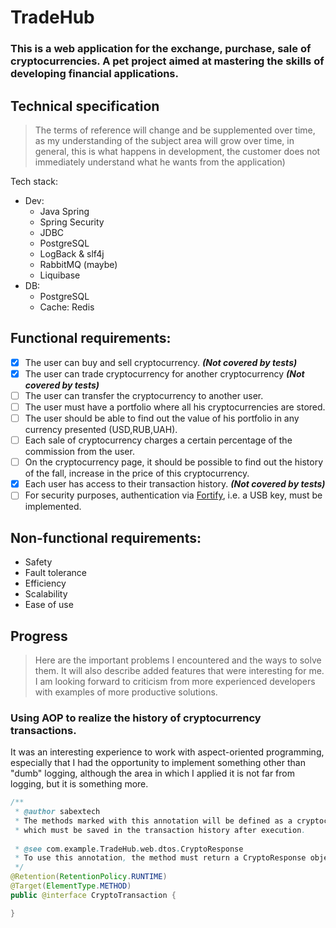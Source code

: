 # TradeHub
### This is a web application for the exchange, purchase, sale of cryptocurrencies. A pet project aimed at mastering the skills of developing financial applications.

## Technical specification
> The terms of reference will change and be supplemented over time, as my understanding of the subject area will grow over time, in general, this is what happens in development, the customer does not immediately understand what he wants from the application)

Tech stack:
- Dev:
  - Java Spring
  - Spring Security
  - JDBC
  - PostgreSQL
  - LogBack & slf4j
  - RabbitMQ (maybe)
  - Liquibase
- DB:
  - PostgreSQL
  - Cache: Redis

## Functional requirements:
- [x] The user can buy and sell cryptocurrency. ***(Not covered by tests)***
- [x] The user can trade cryptocurrency for another cryptocurrency ***(Not covered by tests)***
- [ ] The user can transfer the cryptocurrency to another user.
- [ ] The user must have a portfolio where all his cryptocurrencies are stored.
- [ ] The user should be able to find out the value of his portfolio in any currency presented (USD,RUB,UAH).
- [ ] Each sale of cryptocurrency charges a certain percentage of the commission from the user.
- [ ] On the cryptocurrency page, it should be possible to find out the history of the fall, increase in the price of this cryptocurrency.
- [x] Each user has access to their transaction history. ***(Not covered by tests)***
- [ ] For security purposes, authentication via [Fortify](https://github.com/fortify), i.e. a USB key, must be implemented.

## Non-functional requirements:
- Safety
- Fault tolerance
- Efficiency
- Scalability
- Ease of use

## Progress
> Here are the important problems I encountered and the ways to solve them. It will also describe added features that were interesting for me. I am looking forward to criticism from more experienced developers with examples of more productive solutions.

### Using AOP to realize the history of cryptocurrency transactions.
It was an interesting experience to work with aspect-oriented programming, especially that I had the opportunity to implement something other than "dumb" logging, although the area in which I applied it is not far from logging, but it is something more.

```Java
/**
 * @author sabextech
 * The methods marked with this annotation will be defined as a cryptocurrency transaction,
 * which must be saved in the transaction history after execution.
 
 * @see com.example.TradeHub.web.dtos.CryptoResponse
 * To use this annotation, the method must return a CryptoResponse object
 */
@Retention(RetentionPolicy.RUNTIME)
@Target(ElementType.METHOD)
public @interface CryptoTransaction {

}
```
